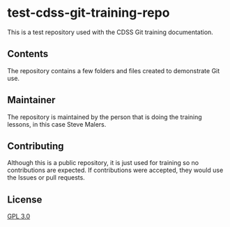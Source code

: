 # test-cdss-git-training-repo #

This is a test repository used with the CDSS Git training documentation.

## Contents ##

The repository contains a few folders and files created to demonstrate Git use.

## Maintainer ##

The repository is maintained by the person that is doing the training lessons,
in this case Steve Malers.

## Contributing ##

Although this is a public repository, it is just used for training so no contributions are expected.
If contributions were accepted, they would use the Issues or pull requests.

## License ##

[GPL 3.0](https://github.com/smalers/test-cdss-git-training-repo/blob/master/LICENSE)
